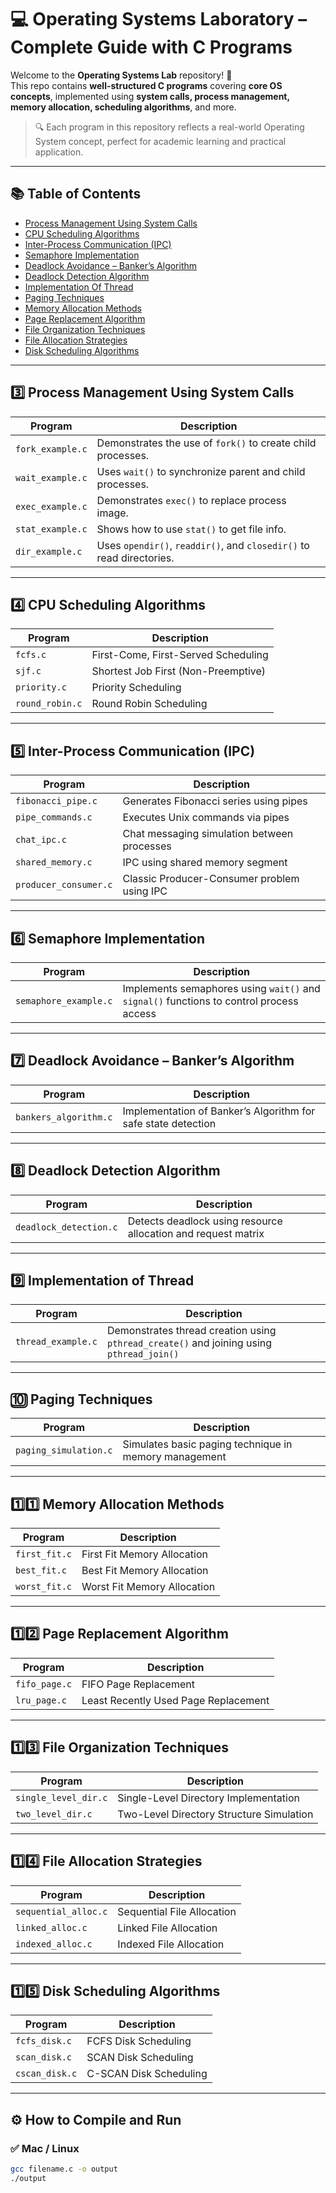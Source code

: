 # 💻 Operating Systems Laboratory – Complete Guide with C Programs

Welcome to the **Operating Systems Lab** repository! 🚀  
This repo contains **well-structured C programs** covering **core OS concepts**, implemented using **system calls, process management, memory allocation, scheduling algorithms**, and more.

> 🔍 Each program in this repository reflects a real-world Operating System concept, perfect for academic learning and practical application.

---

## 📚 Table of Contents

- [Process Management Using System Calls](#process-management-using-system-calls)
- [CPU Scheduling Algorithms](#cpu-scheduling-algorithms)
- [Inter-Process Communication (IPC)](#inter-process-communication-ipc)
- [Semaphore Implementation](#semaphore-implementation)
- [Deadlock Avoidance – Banker’s Algorithm](#deadlock-avoidance--bankers-algorithm)
- [Deadlock Detection Algorithm](#deadlock-detection-algorithm)
- [Implementation Of Thread](#implementation-of-thread)
- [Paging Techniques](#paging-techniques)
- [Memory Allocation Methods](#memory-allocation-methods)
- [Page Replacement Algorithm](#page-replacement-algorithm)
- [File Organization Techniques](#file-organization-techniques)
- [File Allocation Strategies](#file-allocation-strategies)
- [Disk Scheduling Algorithms](#disk-scheduling-algorithms)

---

## 3️⃣ Process Management Using System Calls

| Program | Description |
|--------|-------------|
| `fork_example.c` | Demonstrates the use of `fork()` to create child processes. |
| `wait_example.c` | Uses `wait()` to synchronize parent and child processes. |
| `exec_example.c` | Demonstrates `exec()` to replace process image. |
| `stat_example.c` | Shows how to use `stat()` to get file info. |
| `dir_example.c` | Uses `opendir()`, `readdir()`, and `closedir()` to read directories. |

---

## 4️⃣ CPU Scheduling Algorithms

| Program | Description |
|--------|-------------|
| `fcfs.c` | First-Come, First-Served Scheduling |
| `sjf.c` | Shortest Job First (Non-Preemptive) |
| `priority.c` | Priority Scheduling |
| `round_robin.c` | Round Robin Scheduling |

---

## 5️⃣ Inter-Process Communication (IPC)

| Program | Description |
|--------|-------------|
| `fibonacci_pipe.c` | Generates Fibonacci series using pipes |
| `pipe_commands.c` | Executes Unix commands via pipes |
| `chat_ipc.c` | Chat messaging simulation between processes |
| `shared_memory.c` | IPC using shared memory segment |
| `producer_consumer.c` | Classic Producer-Consumer problem using IPC |

---

## 6️⃣ Semaphore Implementation

| Program | Description |
|--------|-------------|
| `semaphore_example.c` | Implements semaphores using `wait()` and `signal()` functions to control process access |

---

## 7️⃣ Deadlock Avoidance – Banker’s Algorithm

| Program | Description |
|--------|-------------|
| `bankers_algorithm.c` | Implementation of Banker’s Algorithm for safe state detection |

---

## 8️⃣ Deadlock Detection Algorithm

| Program | Description |
|--------|-------------|
| `deadlock_detection.c` | Detects deadlock using resource allocation and request matrix |

---

## 9️⃣ Implementation of Thread

| Program | Description |
|--------|-------------|
| `thread_example.c` | Demonstrates thread creation using `pthread_create()` and joining using `pthread_join()` |

---

## 🔟 Paging Techniques

| Program | Description |
|--------|-------------|
| `paging_simulation.c` | Simulates basic paging technique in memory management |

---

## 1️⃣1️⃣ Memory Allocation Methods

| Program | Description |
|--------|-------------|
| `first_fit.c` | First Fit Memory Allocation |
| `best_fit.c` | Best Fit Memory Allocation |
| `worst_fit.c` | Worst Fit Memory Allocation |

---

## 1️⃣2️⃣ Page Replacement Algorithm

| Program | Description |
|--------|-------------|
| `fifo_page.c` | FIFO Page Replacement |
| `lru_page.c` | Least Recently Used Page Replacement |

---

## 1️⃣3️⃣ File Organization Techniques

| Program | Description |
|--------|-------------|
| `single_level_dir.c` | Single-Level Directory Implementation |
| `two_level_dir.c` | Two-Level Directory Structure Simulation |

---

## 1️⃣4️⃣ File Allocation Strategies

| Program | Description |
|--------|-------------|
| `sequential_alloc.c` | Sequential File Allocation |
| `linked_alloc.c` | Linked File Allocation |
| `indexed_alloc.c` | Indexed File Allocation |

---

## 1️⃣5️⃣ Disk Scheduling Algorithms

| Program | Description |
|--------|-------------|
| `fcfs_disk.c` | FCFS Disk Scheduling |
| `scan_disk.c` | SCAN Disk Scheduling |
| `cscan_disk.c` | C-SCAN Disk Scheduling |

---

## ⚙️ How to Compile and Run

### ✅ Mac / Linux
```bash
gcc filename.c -o output
./output
